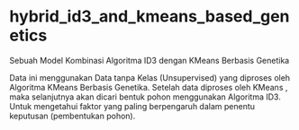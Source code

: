 # hybrid_id3_and_kmeans_based_genetics
Sebuah Model Kombinasi Algoritma ID3 dengan KMeans Berbasis Genetika

Data ini menggunakan Data tanpa Kelas (Unsupervised) yang diproses oleh Algoritma KMeans Berbasis Genetika.
Setelah data diproses oleh KMeans , maka selanjutnya akan dicari bentuk pohon menggunakan Algoritma ID3.
Untuk mengetahui faktor yang paling berpengaruh dalam penentu keputusan (pembentukan pohon).
